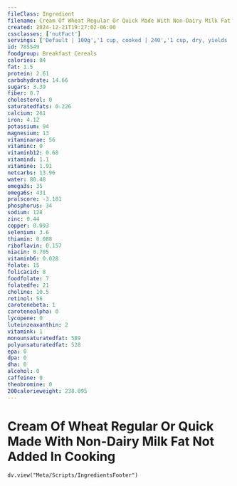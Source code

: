 ```yaml
---
fileClass: Ingredient
filename: Cream Of Wheat Regular Or Quick Made With Non-Dairy Milk Fat Not Added In Cooking
created: 2024-12-21T19:27:02-06:00
cssclasses: ['nutFact']
servings: ['Default | 100g','1 cup, cooked | 240','1 cup, dry, yields | 965','1 oz, dry, yields | 205']
id: 785549
foodgroup: Breakfast Cereals
calories: 84
fat: 1.5
protein: 2.61
carbohydrate: 14.66
sugars: 3.39
fiber: 0.7
cholesterol: 0
saturatedfats: 0.226
calcium: 261
iron: 4.12
potassium: 94
magnesium: 13
vitaminarae: 56
vitaminc: 0
vitaminb12: 0.68
vitamind: 1.1
vitamine: 1.91
netcarbs: 13.96
water: 80.48
omega3s: 35
omega6s: 431
pralscore: -3.181
phosphorus: 34
sodium: 128
zinc: 0.44
copper: 0.093
selenium: 3.6
thiamin: 0.088
riboflavin: 0.157
niacin: 0.705
vitaminb6: 0.028
folate: 15
folicacid: 8
foodfolate: 7
folatedfe: 21
choline: 10.5
retinol: 56
carotenebeta: 1
carotenealpha: 0
lycopene: 0
luteinzeaxanthin: 2
vitamink: 1
monounsaturatedfat: 589
polyunsaturatedfat: 528
epa: 0
dpa: 0
dha: 0
alcohol: 0
caffeine: 0
theobromine: 0
200calorieweight: 238.095
---
```


# Cream Of Wheat Regular Or Quick Made With Non-Dairy Milk Fat Not Added In Cooking

```dataviewjs
dv.view("Meta/Scripts/IngredientsFooter")
```